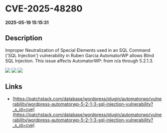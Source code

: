 # CVE-2025-48280

**2025-05-19 15:15:31**

## Description
Improper Neutralization of Special Elements used in an SQL Command ('SQL Injection') vulnerability in Ruben Garcia AutomatorWP allows Blind SQL Injection. This issue affects AutomatorWP: from n/a through 5.2.1.3.

![](https://img.shields.io/static/v1?label=Score&message=7.6&color=red)
![](https://img.shields.io/static/v1?label=Severity&message=HIGH&color=red)
![](https://img.shields.io/static/v1?label=CWE&message=SQL&color=green)

## Links
- [https://patchstack.com/database/wordpress/plugin/automatorwp/vulnerability/wordpress-automatorwp-5-2-1-3-sql-injection-vulnerability?_s_id=cve](https://patchstack.com/database/wordpress/plugin/automatorwp/vulnerability/wordpress-automatorwp-5-2-1-3-sql-injection-vulnerability?_s_id=cve)
